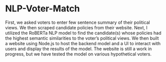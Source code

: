 # NLP-Voter-Match
First, we asked voters to enter few sentence summary of their political views. We then scraped candidate policies from their website. Next, I utilized the RoBERTa NLP model to find the candidate(s) whose policies had the highest semantic similarities to the voter’s political views. We then built a website using Node.js to host the backend model and a UI to interact with users and display the results of the model. The website is still a work in progress, but we have tested the model on various hypothetical voters. 
